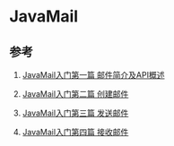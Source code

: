 # JavaMail

## 参考
1. [JavaMail入门第一篇 邮件简介及API概述](https://www.cnblogs.com/huangminwen/p/6069072.html)

1. [JavaMail入门第二篇 创建邮件](https://www.cnblogs.com/huangminwen/p/6072003.html)

1. [JavaMail入门第三篇 发送邮件](https://www.cnblogs.com/huangminwen/p/6087262.html)

1. [JavaMail入门第四篇 接收邮件](https://www.cnblogs.com/huangminwen/p/6096124.html)